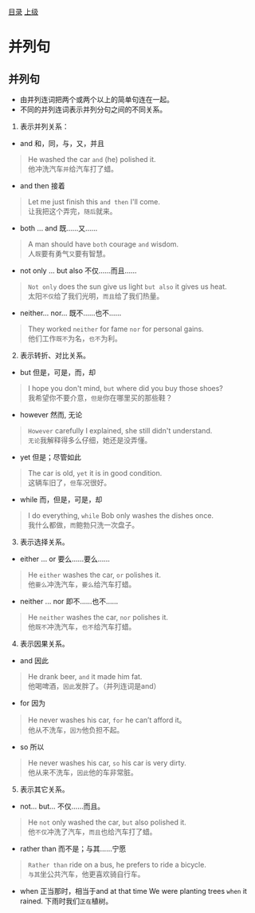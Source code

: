 [目录](./README.md)     [上级](./README.md) 

# 并列句

## **并列句**
* 由并列连词把两个或两个以上的简单句连在一起。
* 不同的并列连词表示并列分句之间的不同关系。

1. 表示并列关系：

* and 和，同，与，又，并且  
> He washed the car `and` (he) polished it.   
他冲洗汽车`并`给汽车打了蜡。

* and then 接着
> Let me just finish this `and then` I'll come.   
让我把这个弄完，`随后`就来。

* both ... and 既……又……
> A man should have `both` courage `and` wisdom.   
人`既`要有勇气`又`要有智慧。

* not only ... but also 不仅……而且……
> `Not only` does the sun give us light `but also` it gives us heat.   
太阳`不仅`给了我们光明，`而且`给了我们热量。

* neither... nor... 既不……也不……
> They worked `neither` for fame `nor` for personal gains.   
他们工作`既不`为名，`也不`为利。 

2. 表示转折、对比关系。

* but 但是，可是，而，却
> I hope you don't mind, `but` where did you buy those shoes?  
我希望你不要介意，`但是`你在哪里买的那些鞋？

* however 然而, 无论
> `However` carefully I explained, she still didn't understand.   
`无论`我解释得多么仔细，她还是没弄懂。

* yet 但是；尽管如此
> The car is old, `yet` it is in good condition.   
这辆车旧了，`但`车况很好。

* while 而，但是，可是，却   
> I do everything, `while` Bob only washes the dishes once.   
我什么都做，`而`鲍勃只洗一次盘子。

3. 表示选择关系。

* either ... or 要么……要么……
> He `either` washes the car, `or` polishes it.  
他`要么`冲洗汽车，`要么`给汽车打蜡。

* neither ... nor 即不……也不……
> He `neither` washes the car, `nor` polishes it.  
他`既不`冲洗汽车，`也不`给汽车打蜡。

4. 表示因果关系。

* and 因此
> He drank beer, `and` it made him fat.   
他喝啤酒，`因此`发胖了。（并列连词是and）

* for 因为
> He never washes his car, `for` he can’t afford it。  
他从不洗车，`因为`他负担不起。

* so 所以
> He never washes his car, `so` his car is very dirty.  
他从来不洗车，`因此`他的车非常脏。

5. 表示其它关系。

* not... but... 不仅……而且。
> He `not` only washed the car, `but` also polished it.  
他`不仅`冲洗了汽车，`而且`也给汽车打了蜡。

* rather than 而不是；与其……宁愿
> `Rather than` ride on a bus, he prefers to ride a bicycle.   
`与其`坐公共汽车，他更喜欢骑自行车。

* when 正当那时，相当于and at that time
We were planting trees `when` it rained.
下雨时我们`正在`植树。